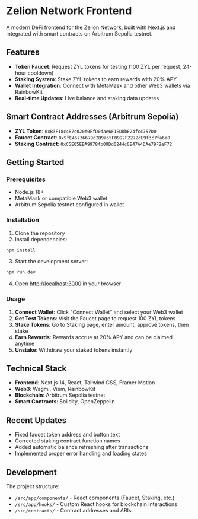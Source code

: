# Zelion Network Frontend

A modern DeFi frontend for the Zelion Network, built with Next.js and integrated with smart contracts on Arbitrum Sepolia testnet.

## Features

- **Token Faucet**: Request ZYL tokens for testing (100 ZYL per request, 24-hour cooldown)
- **Staking System**: Stake ZYL tokens to earn rewards with 20% APY
- **Wallet Integration**: Connect with MetaMask and other Web3 wallets via RainbowKit
- **Real-time Updates**: Live balance and staking data updates

## Smart Contract Addresses (Arbitrum Sepolia)

- **ZYL Token**: `0xB3F18c487c020A0EfD0dae6F1EDDbE24fcc757D0`
- **Faucet Contract**: `0x9fE46736679d2D9a65F0992F2272dE9f3c7fa6e0`
- **Staking Contract**: `0xC5E05EBA99784b00Dd0244c0E47A4DAe79F2eF72`

## Getting Started

### Prerequisites

- Node.js 18+ 
- MetaMask or compatible Web3 wallet
- Arbitrum Sepolia testnet configured in wallet

### Installation

1. Clone the repository
2. Install dependencies:
```bash
npm install
```

3. Start the development server:
```bash
npm run dev
```

4. Open [http://localhost:3000](http://localhost:3000) in your browser

### Usage

1. **Connect Wallet**: Click "Connect Wallet" and select your Web3 wallet
2. **Get Test Tokens**: Visit the Faucet page to request 100 ZYL tokens
3. **Stake Tokens**: Go to Staking page, enter amount, approve tokens, then stake
4. **Earn Rewards**: Rewards accrue at 20% APY and can be claimed anytime
5. **Unstake**: Withdraw your staked tokens instantly

## Technical Stack

- **Frontend**: Next.js 14, React, Tailwind CSS, Framer Motion
- **Web3**: Wagmi, Viem, RainbowKit
- **Blockchain**: Arbitrum Sepolia testnet
- **Smart Contracts**: Solidity, OpenZeppelin

## Recent Updates

- Fixed faucet token address and button text
- Corrected staking contract function names
- Added automatic balance refreshing after transactions
- Implemented proper error handling and loading states

## Development

The project structure:
- `/src/app/components/` - React components (Faucet, Staking, etc.)
- `/src/app/hooks/` - Custom React hooks for blockchain interactions
- `/src/contracts/` - Contract addresses and ABIs

